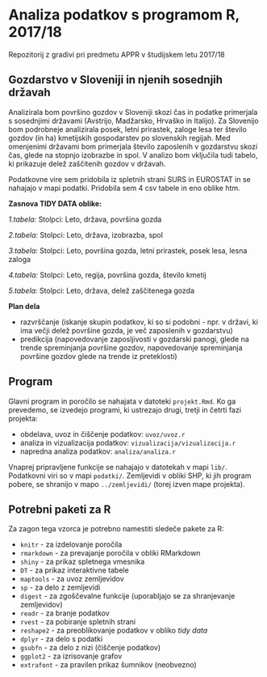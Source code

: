 # Analiza podatkov s programom R, 2017/18

Repozitorij z gradivi pri predmetu APPR v študijskem letu 2017/18

## Gozdarstvo v Sloveniji in njenih sosednjih državah

Analizirala bom površino gozdov v Sloveniji skozi čas in podatke primerjala s sosednjimi državami (Avstrijo, Madžarsko, Hrvaško in Italijo). Za Slovenijo bom podrobneje analizirala posek, letni prirastek, zaloge lesa ter število gozdov (in ha) kmetijskih gospodarstev po slovenskih regijah. Med omenjenimi državami bom primerjala število zaposlenih v gozdarstvu skozi čas, glede na stopnjo izobrazbe in spol. V analizo bom vključila tudi tabelo, ki prikazuje delež zaščitenih gozdov v državah. 

Podatkovne vire sem pridobila iz spletnih strani SURS in EUROSTAT in se nahajajo v mapi podatki. Pridobila sem 4 csv tabele in eno oblike htm. 

**Zasnova TIDY DATA oblike:**

*1.tabela:* Stolpci: Leto, država, površina gozda

*2.tabela:* Stolpci: Leto, država, izobrazba, spol 

*3.tabela:* Stolpci: Leto, površina gozda, letni prirastek, posek lesa, lesna zaloga

*4.tabela:* Stolpci: Leto, regija, površina gozda, število kmetij

*5.tabela:* Stolpci: Leto, država, delež zaščitenega gozda

**Plan dela**  
- razvrščanje (iskanje skupin podatkov, ki so si podobni - npr. v državi, ki ima večji delež površine gozda, je več zaposlenih v gozdarstvu)
- predikcija (napovedovanje zaposljivosti v gozdarski panogi, glede na trende spreminjanja površine gozdov, napovedovanje spreminjanja površine gozdov glede na trende iz preteklosti)

## Program

Glavni program in poročilo se nahajata v datoteki `projekt.Rmd`. Ko ga prevedemo,
se izvedejo programi, ki ustrezajo drugi, tretji in četrti fazi projekta:

* obdelava, uvoz in čiščenje podatkov: `uvoz/uvoz.r`
* analiza in vizualizacija podatkov: `vizualizacija/vizualizacija.r`
* napredna analiza podatkov: `analiza/analiza.r`

Vnaprej pripravljene funkcije se nahajajo v datotekah v mapi `lib/`. Podatkovni
viri so v mapi `podatki/`. Zemljevidi v obliki SHP, ki jih program pobere, se
shranijo v mapo `../zemljevidi/` (torej izven mape projekta).

## Potrebni paketi za R

Za zagon tega vzorca je potrebno namestiti sledeče pakete za R:

* `knitr` - za izdelovanje poročila
* `rmarkdown` - za prevajanje poročila v obliki RMarkdown
* `shiny` - za prikaz spletnega vmesnika
* `DT` - za prikaz interaktivne tabele
* `maptools` - za uvoz zemljevidov
* `sp` - za delo z zemljevidi
* `digest` - za zgoščevalne funkcije (uporabljajo se za shranjevanje zemljevidov)
* `readr` - za branje podatkov
* `rvest` - za pobiranje spletnih strani
* `reshape2` - za preoblikovanje podatkov v obliko *tidy data*
* `dplyr` - za delo s podatki
* `gsubfn` - za delo z nizi (čiščenje podatkov)
* `ggplot2` - za izrisovanje grafov
* `extrafont` - za pravilen prikaz šumnikov (neobvezno)

